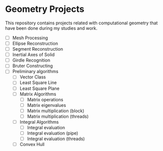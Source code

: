 # Geometry Projects
This repository contains projects related with computational geometry that have been done during my studies and work.

  - [ ] Mesh Processing
  - [ ] Ellipse Reconstruction
  - [ ] Segment Reconstruction
  - [ ] Inertial Axes of Solid
  - [ ] Girdle Recognition
  - [ ] Bruter Constructing
  - [ ] Preliminary algorithms
      - [ ] Vector Class
      - [ ] Least Square Line
      - [ ] Least Square Plane
      - [ ] Matrix Algorithms
          - [ ] Matrix operations
          - [ ] Matrix eigenvalues
          - [ ] Matrix multiplication (block)
          - [ ] Matrix multiplication (threads)
      - [ ] Integral Algorithms
          - [ ] Integral evaluation
          - [ ] Integral evaluation (pipe)
          - [ ] Integral evaluation (threads)
      - [ ] Convex Hull
